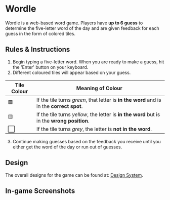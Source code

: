 # Wordle

Wordle is a web-based word game. Players have **up to 6 guess** to determine the five-letter word of the day and are given feedback for each guess in the form of colored tiles.

## Rules & Instructions

1. Begin typing a five-letter word. When you are ready to make a guess, hit the 'Enter' button on your keyboard.
2. Different coloured tiles will appear based on your guess.

| Tile Colour | Meaning of Colour
| --- | ---
| 🟩 | If the tile turns *green*, that letter is **in the word** and is in the **correct spot**. 
| 🟨    | If the tile turns *yellow*, the letter is **in the word** but is in the **wrong position**. 
| ⬜ | If the tile turns *grey*, the letter is **not in the word**.
3. Continue making guesses based on the feedback you receive until you either get the word of the day or  run out of guesses.

## Design

The overall designs for the game can be found at: [Design System](docs/design_system.md).

## In-game Screenshots
